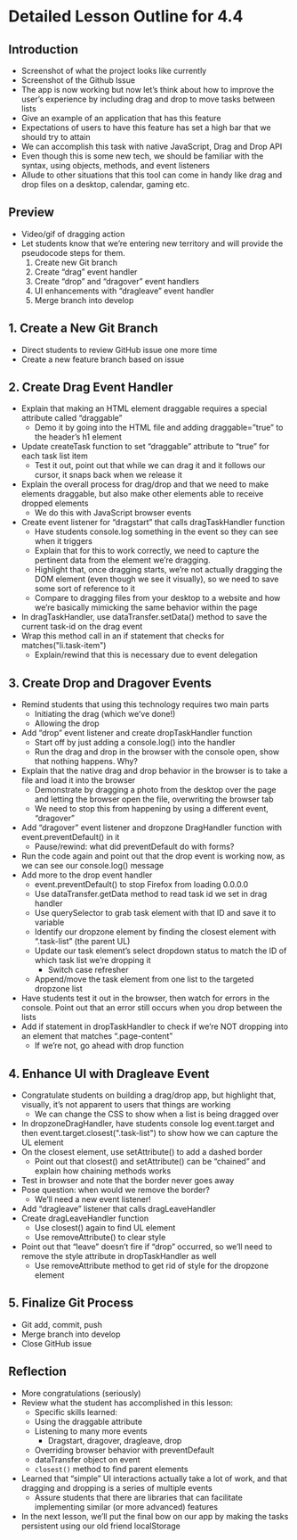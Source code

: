 # Detailed Lesson Outline for 4.4
## Introduction
* Screenshot of what the project looks like currently
* Screenshot of the Github Issue
* The app is now working but now let’s think about how to improve the user’s experience by including drag and drop to move tasks between lists
* Give an example of an application that has this feature
* Expectations of users to have this feature has set a high bar that we should try to attain
* We can accomplish this task with native JavaScript, Drag and Drop API
* Even though this is some new tech, we should be familiar with the syntax, using objects, methods, and event listeners
* Allude to other situations that this tool can come in handy like drag and drop files on a desktop, calendar, gaming etc.

## Preview

* Video/gif of dragging action
* Let students know that we’re entering new territory and will provide the pseudocode steps for them.
    1. Create new Git branch
    2. Create “drag” event handler
    3. Create “drop” and “dragover” event handlers
    4. UI enhancements with “dragleave” event handler
    5. Merge branch into develop

## 1. Create a New Git Branch

* Direct students to review GitHub issue one more time
* Create a new feature branch based on issue

## 2. Create Drag Event Handler

* Explain that making an HTML element draggable requires a special attribute called “draggable”
  * Demo it by going into the HTML file and adding draggable=”true” to the header’s h1 element
* Update createTask function to set “draggable” attribute to “true” for each task list item
  * Test it out, point out that while we can drag it and it follows our cursor, it snaps back when we release it
* Explain the overall process for drag/drop and that we need to make elements draggable, but also make other elements able to receive dropped elements
  * We do this with JavaScript browser events
* Create event listener for “dragstart” that calls dragTaskHandler function
  * Have students console.log something in the event so they can see when it triggers
  * Explain that for this to work correctly, we need to capture the pertinent data from the element we’re dragging. 
  * Highlight that, once dragging starts, we’re not actually dragging the DOM element (even though we see it visually), so we need to save some sort of reference to it
  * Compare to dragging files from your desktop to a website and how we’re basically mimicking the same behavior within the page
* In dragTaskHandler, use dataTransfer.setData() method to save the current task-id on the drag event
* Wrap this method call in an if statement that checks for matches("li.task-item")
  * Explain/rewind that this is necessary due to event delegation

## 3. Create Drop and Dragover Events

* Remind students that using this technology requires two main parts
  * Initiating the drag (which we’ve done!)
  * Allowing the drop
* Add “drop” event listener and create dropTaskHandler function
  * Start off by just adding a console.log() into the handler
  * Run the drag and drop in the browser with the console open, show that nothing happens. Why?
* Explain that the native drag and drop behavior in the browser is to take a file and load it into the browser
  * Demonstrate by dragging a photo from the desktop over the page and letting the browser open the file, overwriting the browser tab
  * We need to stop this from happening by using a different event, “dragover”
* Add “dragover” event listener and dropzone DragHandler function with event.preventDefault() in it
  * Pause/rewind: what did preventDefault do with forms?
* Run the code again and point out that the drop event is working now, as we can see our console.log() message
* Add more to the drop event handler
  * event.preventDefault() to stop Firefox from loading 0.0.0.0
  * Use dataTransfer.getData method to read task id we set in drag handler
  * Use querySelector to grab task element with that ID and save it to variable
  * Identify our dropzone element by finding the closest element with “.task-list” (the parent UL)
  * Update our task element’s select dropdown status to match the ID of which task list we’re dropping it
    * Switch case refresher
  * Append/move the task element from one list to the targeted dropzone list
* Have students test it out in the browser, then watch for errors in the console. Point out that an error still occurs when you drop between the lists
* Add if statement in dropTaskHandler to check if we’re NOT dropping into an element that matches “.page-content”
  * If we’re not, go ahead with drop function

## 4. Enhance UI with Dragleave Event

* Congratulate students on building a drag/drop app, but highlight that, visually, it’s not apparent to users that things are working
  * We can change the CSS to show when a list is being dragged over
* In dropzoneDragHandler, have students console log event.target and then event.target.closest(".task-list") to show how we can capture the UL element
* On the closest element, use setAttribute() to add a dashed border
  * Point out that closest() and setAttribute() can be “chained” and explain how chaining methods works
* Test in browser and note that the border never goes away
* Pose question: when would we remove the border?
  * We’ll need a new event listener!
* Add “dragleave” listener that calls dragLeaveHandler
* Create dragLeaveHandler function
  * Use closest() again to find UL element
  * Use removeAttribute() to clear style
* Point out that “leave” doesn’t fire if “drop” occurred, so we’ll need to remove the style attribute in dropTaskHandler as well
  * Use removeAttribute method to get rid of style for the dropzone element
## 5. Finalize Git Process
* Git add, commit, push
* Merge branch into develop
* Close GitHub issue
## Reflection
* More congratulations (seriously)
* Review what the student has accomplished in this lesson:
  * Specific skills learned:
  * Using the draggable attribute
  * Listening to many more events
    * Dragstart, dragover, dragleave, drop
  * Overriding browser behavior with preventDefault
  * dataTransfer object on event
  * `closest()` method to find parent elements
* Learned that “simple” UI interactions actually take a lot of work, and that dragging and dropping is a series of multiple events
  * Assure students that there are libraries that can facilitate implementing similar (or more advanced) features
* In the next lesson, we’ll put the final bow on our app by making the tasks persistent using our old friend localStorage

 
